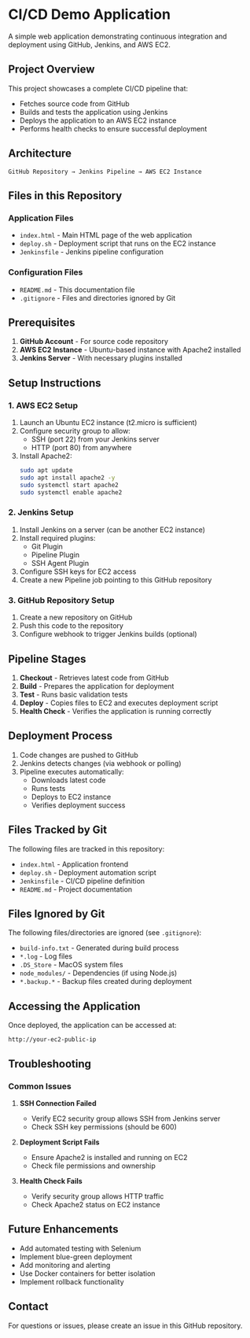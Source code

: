 # CI/CD Demo Application

A simple web application demonstrating continuous integration and deployment using GitHub, Jenkins, and AWS EC2.

## Project Overview

This project showcases a complete CI/CD pipeline that:
- Fetches source code from GitHub
- Builds and tests the application using Jenkins
- Deploys the application to an AWS EC2 instance
- Performs health checks to ensure successful deployment

## Architecture

```
GitHub Repository → Jenkins Pipeline → AWS EC2 Instance
```

## Files in this Repository

### Application Files
- `index.html` - Main HTML page of the web application
- `deploy.sh` - Deployment script that runs on the EC2 instance
- `Jenkinsfile` - Jenkins pipeline configuration

### Configuration Files
- `README.md` - This documentation file
- `.gitignore` - Files and directories ignored by Git

## Prerequisites

1. **GitHub Account** - For source code repository
2. **AWS EC2 Instance** - Ubuntu-based instance with Apache2 installed
3. **Jenkins Server** - With necessary plugins installed

## Setup Instructions

### 1. AWS EC2 Setup

1. Launch an Ubuntu EC2 instance (t2.micro is sufficient)
2. Configure security group to allow:
   - SSH (port 22) from your Jenkins server
   - HTTP (port 80) from anywhere
3. Install Apache2:
   ```bash
   sudo apt update
   sudo apt install apache2 -y
   sudo systemctl start apache2
   sudo systemctl enable apache2
   ```

### 2. Jenkins Setup

1. Install Jenkins on a server (can be another EC2 instance)
2. Install required plugins:
   - Git Plugin
   - Pipeline Plugin
   - SSH Agent Plugin
3. Configure SSH keys for EC2 access
4. Create a new Pipeline job pointing to this GitHub repository

### 3. GitHub Repository Setup

1. Create a new repository on GitHub
2. Push this code to the repository
3. Configure webhook to trigger Jenkins builds (optional)

## Pipeline Stages

1. **Checkout** - Retrieves latest code from GitHub
2. **Build** - Prepares the application for deployment
3. **Test** - Runs basic validation tests
4. **Deploy** - Copies files to EC2 and executes deployment script
5. **Health Check** - Verifies the application is running correctly

## Deployment Process

1. Code changes are pushed to GitHub
2. Jenkins detects changes (via webhook or polling)
3. Pipeline executes automatically:
   - Downloads latest code
   - Runs tests
   - Deploys to EC2 instance
   - Verifies deployment success

## Files Tracked by Git

The following files are tracked in this repository:
- `index.html` - Application frontend
- `deploy.sh` - Deployment automation script
- `Jenkinsfile` - CI/CD pipeline definition
- `README.md` - Project documentation

## Files Ignored by Git

The following files/directories are ignored (see `.gitignore`):
- `build-info.txt` - Generated during build process
- `*.log` - Log files
- `.DS_Store` - MacOS system files
- `node_modules/` - Dependencies (if using Node.js)
- `*.backup.*` - Backup files created during deployment

## Accessing the Application

Once deployed, the application can be accessed at:
```
http://your-ec2-public-ip
```

## Troubleshooting

### Common Issues

1. **SSH Connection Failed**
   - Verify EC2 security group allows SSH from Jenkins server
   - Check SSH key permissions (should be 600)

2. **Deployment Script Fails**
   - Ensure Apache2 is installed and running on EC2
   - Check file permissions and ownership

3. **Health Check Fails**
   - Verify security group allows HTTP traffic
   - Check Apache2 status on EC2 instance

## Future Enhancements

- Add automated testing with Selenium
- Implement blue-green deployment
- Add monitoring and alerting
- Use Docker containers for better isolation
- Implement rollback functionality

## Contact

For questions or issues, please create an issue in this GitHub repository.

